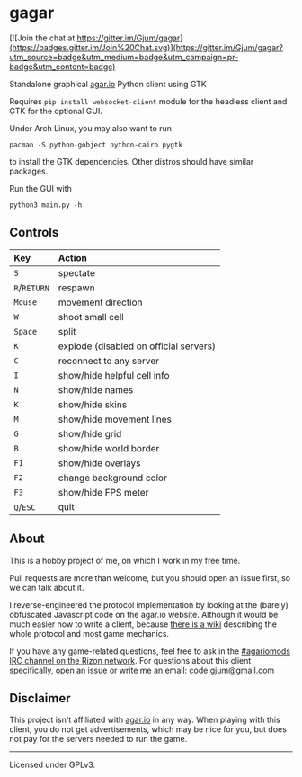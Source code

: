 gagar
=====

[![Join the chat at https://gitter.im/Gjum/gagar](https://badges.gitter.im/Join%20Chat.svg)](https://gitter.im/Gjum/gagar?utm_source=badge&utm_medium=badge&utm_campaign=pr-badge&utm_content=badge)

Standalone graphical [agar.io](http://agar.io/) Python client using GTK

Requires `pip install websocket-client` module for the headless client
and GTK for the optional GUI.

Under Arch Linux, you may also want to run

    pacman -S python-gobject python-cairo pygtk

to install the GTK dependencies. Other distros should have similar packages.

Run the GUI with

    python3 main.py -h

Controls
--------
| Key       | Action                |
|:----------|:----------------------|
| `S`       | spectate              |
| `R`/`RETURN` | respawn            |
| `Mouse`   | movement direction    |
| `W`       | shoot small cell      |
| `Space`   | split                 |
| `K`       | explode (disabled on official servers) |
| `C`       | reconnect to any server |
| `I`       | show/hide helpful cell info |
| `N`       | show/hide names       |
| `K`       | show/hide skins       |
| `M`       | show/hide movement lines |
| `G`       | show/hide grid        |
| `B`       | show/hide world border |
| `F1`      | show/hide overlays    |
| `F2`      | change background color |
| `F3`      | show/hide FPS meter   |
| `Q`/`ESC` | quit                  |

About
-----
This is a hobby project of me, on which I work in my free time.

Pull requests are more than welcome, but you should open an issue first, so we can talk about it.

I reverse-engineered the protocol implementation by looking at the (barely) obfuscated Javascript code on the agar.io website.
Although it would be much easier now to write a client, because [there is a wiki](http://agar.gcommer.com/) describing the whole protocol and most game mechanics.

If you have any game-related questions, feel free to ask in the [#agariomods IRC channel on the Rizon network](http://irc.lc/rizon/agariomods/CodeBlob@@@).
For questions about this client specifically, [open an issue](https://github.com/Gjum/gagar/issues/new) or write me an email: [code.gjum@gmail.com](mailto:code.gjum@gmail.com)

Disclaimer
----------
This project isn't affiliated with [agar.io](http://agar.io/) in any way. When playing with this client, you do not get advertisements, which may be nice for you, but does not pay for the servers needed to run the game.

---

Licensed under GPLv3.
